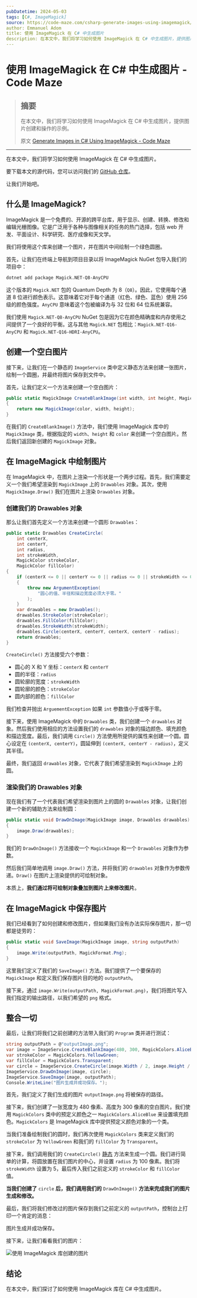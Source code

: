 ```yaml
---
pubDatetime: 2024-05-03
tags: [C#, ImageMagick]
source: https://code-maze.com/csharp-generate-images-using-imagemagick/
author: Emmanuel Adom
title: 使用 ImageMagick 在 C# 中生成图片
description: 在本文中，我们将学习如何使用 ImageMagick 在 C# 中生成图片，提供图片创建和操作的示例。
---
```


# 使用 ImageMagick 在 C# 中生成图片 - Code Maze

> ## 摘要
>
> 在本文中，我们将学习如何使用 ImageMagick 在 C# 中生成图片，提供图片创建和操作的示例。
>
> 原文 [Generate Images in C# Using ImageMagick - Code Maze](https://code-maze.com/csharp-generate-images-using-imagemagick/)

---

在本文中，我们将学习如何使用 ImageMagick 在 C# 中生成图片。

要下载本文的源代码，您可以访问我们的 [GitHub 仓库](https://github.com/CodeMazeBlog/CodeMazeGuides/tree/main/csharp-images/GenerateImagesInCSharpUsingImageMagick)。

让我们开始吧。

## 什么是 ImageMagick?

ImageMagick 是一个免费的、开源的跨平台库，用于显示、创建、转换、修改和编辑光栅图像。它是广泛用于各种与图像相关的任务的热门选择，包括 web 开发、平面设计、科学研究、医疗成像和天文学。

我们将使用这个库来创建一个图片，并在图片中间绘制一个绿色圆圈。

首先，让我们在终端上导航到项目目录以将 ImageMagick NuGet 包导入我们的项目中：

```bash
dotnet add package Magick.NET-Q8-AnyCPU
```

这个版本的 `Magick.NET` 包的 Quantum Depth 为 8（`Q8`）。因此，它使用每个通道 8 位进行颜色表示。这意味着它对于每个通道（红色、绿色、蓝色）使用 256 级的颜色强度。`AnyCPU` 意味着这个包被编译为与 32 位和 64 位系统兼容。

我们使用 `Magick.NET-Q8-AnyCPU` NuGet 包是因为它在颜色精确度和内存使用之间提供了一个良好的平衡。这与其他 `Magick.NET` 包相比：`Magick.NET-Q16-AnyCPU` 和 `Magick.NET-Q16-HDRI-AnyCPU`。

## 创建一个空白图片

接下来，让我们在一个静态的 `ImageService` 类中定义静态方法来创建一张图片，绘制一个圆圈，并最终将图片保存到文件中。

首先，让我们定义一个方法来创建一个空白图片：

```csharp
public static MagickImage CreateBlankImage(int width, int height, MagickColor color)
{
    return new MagickImage(color, width, height);
}
```

在我们的 `CreateBlankImage()` 方法中，我们使用 ImageMagick 库中的 `MagickImage` 类，根据指定的 `width`、`height` 和 `color` 来创建一个空白图片。然后我们返回新创建的 `MagickImage` 对象。

## 在 ImageMagick 中绘制图片

在 ImageMagick 中，在图片上渲染一个形状是一个两步过程。首先，我们需要定义一个我们希望渲染到 `MagickImage` 上的 `Drawables` 对象。其次，使用 `MagickImage.Draw()` 我们在图片上渲染 `Drawables` 对象。

### 创建我们的 Drawables 对象

那么让我们首先定义一个方法来创建一个圆形 `Drawables`：

```csharp
public static Drawables CreateCircle(
    int centerX,
    int centerY,
    int radius,
    int strokeWidth,
    MagickColor strokeColor,
    MagickColor fillColor)
{
    if (centerX <= 0 || centerY <= 0 || radius <= 0 || strokeWidth <= 0)
    {
        throw new ArgumentException(
            "圆心的值、半径和描边宽度必须大于零。"
        );
    }
    var drawables = new Drawables();
    drawables.StrokeColor(strokeColor);
    drawables.FillColor(fillColor);
    drawables.StrokeWidth(strokeWidth);
    drawables.Circle(centerX, centerY, centerX, centerY - radius);
    return drawables;
}
```

`CreateCircle()` 方法接受六个参数：

- 圆心的 X 和 Y 坐标：`centerX` 和 `centerY`
- 圆的半径：`radius`
- 圆轮廓的宽度：`strokeWidth`
- 圆轮廓的颜色：`strokeColor`
- 圆内部的颜色：`fillColor`

我们检查并抛出 `ArguementException` 如果 `int` 参数值小于或等于零。

接下来，使用 ImageMagick 中的 `Drawables` 类，我们创建一个 `drawables` 对象。然后我们使用相应的方法设置我们的 `drawables` 对象的描边颜色、填充颜色和描边宽度。最后，我们调用 `Circle()` 方法使用所提供的属性来创建一个圆。圆心设定在 `(centerX, centerY)`，圆延伸到 `(centerX, centerY - radius)`，定义其半径。

最终，我们返回 `drawables` 对象，它代表了我们希望渲染到 `MagickImage` 上的圆。

### 渲染我们的 Drawables 对象

现在我们有了一个代表我们希望渲染到图片上的圆的 `Drawables` 对象，让我们创建一个新的辅助方法来绘制圆：

```csharp
public static void DrawOnImage(MagickImage image, Drawables drawables)
{
    image.Draw(drawables);
}
```

我们的 `DrawOnImage()` 方法接收一个 `MagickImage` 和一个 `Drawables` 对象作为参数。

然后我们简单地调用 `image.Draw()` 方法，并将我们的 `drawables` 对象作为参数传递。`Draw()` 在图片上渲染提供的可绘制对象。

本质上，**我们通过将可绘制对象叠加到图片上来修改图片**。

## 在 ImageMagick 中保存图片

我们已经看到了如何创建和修改图片，但如果我们没有办法实际保存图片，那一切都是徒劳的：

```csharp
public static void SaveImage(MagickImage image, string outputPath)
{
    image.Write(outputPath, MagickFormat.Png);
}
```

这里我们定义了我们的 `SaveImage()` 方法。我们提供了一个要保存的 `MagickImage` 和定义我们保存图片目的地的 `outputPath`。

接下来，通过 `image.Write(outputPath, MagickFormat.png)`，我们将图片写入我们指定的输出路径，以我们希望的 `png` 格式。

## 整合一切

最后，让我们将我们之前创建的方法带入我们的 `Program` 类并进行测试：

```csharp
string outputPath = @"outputImage.png";
var image = ImageService.CreateBlankImage(480, 300, MagickColors.AliceBlue);
var strokeColor = MagickColors.YellowGreen;
var fillColor = MagickColors.Transparent;
var circle = ImageService.CreateCircle(image.Width / 2, image.Height / 2, 100, 5, strokeColor, fillColor);
ImageService.DrawOnImage(image, circle);
ImageService.SaveImage(image, outputPath);
Console.WriteLine("图片生成并成功保存。");
```

首先，我们定义了我们生成的图片 `outputImage.png` 将被保存的路径。

接下来，我们创建了一张宽度为 480 像素、高度为 300 像素的空白图片。我们使用 `MagickColors` 类中的预定义颜色之一 `MagickColors.AliceBlue` 来设置填充颜色。`MagickColors` 是 ImageMagick 库中提供预定义颜色对象的一个类。

当我们准备绘制我们的圆时，我们再次使用 `MagickColors` 类来定义我们的 `strokeColor` 为 `YellowGreen` 和我们的 `fillColor` 为 `Transparent`。

接下来，我们调用我们的 `CreateCircle()` [静态](https://code-maze.com/csharp-static-vs-non-static-methods/) 方法来生成一个圆。我们进行简单的计算，将圆放置在我们图片的中心，并设置 `radius` 为 100 像素。我们将 `strokeWidth` 设置为 5，最后传入我们之前定义的 `strokeColor` 和 `fillColor` 值。

**当我们创建了** `circle` **后，我们调用我们的** `DrawOnImage()` **方法来完成我们的图片生成和修改。**

最后，我们将我们修改过的图片保存到我们之前定义的 `outputPath`，控制台上打印一个肯定的消息：

图片生成并成功保存。

接下来，让我们看看我们的图片：

![使用 ImageMagick 库创建的图片](../../assets/127/outputImage.png)

## 结论

在本文中，我们探讨了如何使用 ImageMagick 库在 C# 中生成图片。
